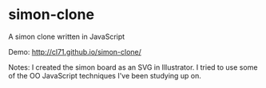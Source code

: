 # simon-clone
A simon clone written in JavaScript

Demo: http://cl71.github.io/simon-clone/

Notes: I created the simon board as an SVG in Illustrator. I tried to use some of the OO JavaScript techniques I've been studying up on.
